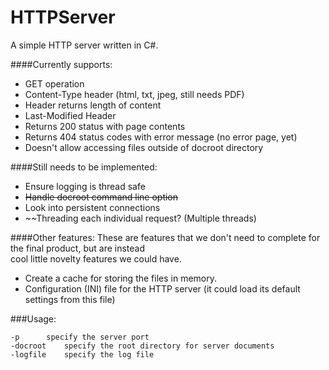 HTTPServer
==========

A simple HTTP server written in C#.

####Currently supports:
- GET operation
- Content-Type header (html, txt, jpeg, still needs PDF)
- Header returns length of content
- Last-Modified Header
- Returns 200 status with page contents
- Returns 404 status codes with error message (no error page, yet)
- Doesn't allow accessing files outside of docroot directory

####Still needs to be implemented:
- Ensure logging is thread safe
- ~~Handle docroot command line option~~
- Look into persistent connections
- ~~Threading each individual request? (Multiple threads)

####Other features:
These are features that we don't need to complete for the final product, but are instead  
cool little novelty features we could have.  
- Create a cache for storing the files in memory.
- Configuration (INI) file for the HTTP server (it could load its default settings from this file)

###Usage:
```
-p		specify the server port
-docroot	specify the root directory for server documents
-logfile	specify the log file
```
